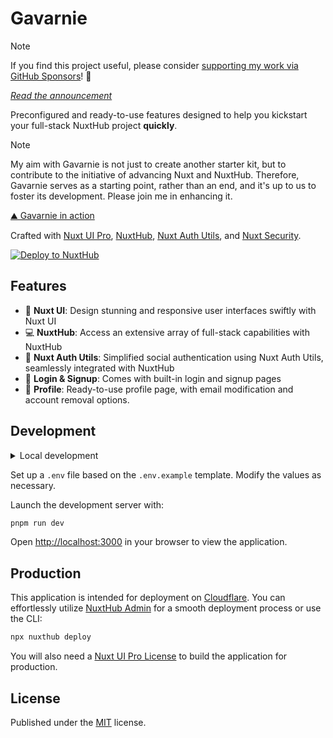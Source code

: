 # Gavarnie

<!-- automd:fetch url="gh:barbapapazes/barbapapazes/main/automd/support-my-work.md" -->

> [!NOTE]
> If you find this project useful, please consider [supporting my work via GitHub Sponsors](https://github.com/sponsors/barbapapazes)! 💜

<!-- /automd -->

_[Read the announcement](https://soubiran.dev/posts/introducing-gavarnie-launch-your-saas-with-nuxt-and-assurance)_

Preconfigured and ready-to-use features designed to help you kickstart your full-stack NuxtHub project **quickly**.

> [!NOTE]
> My aim with Gavarnie is not just to create another starter kit, but to contribute to the initiative of advancing Nuxt and NuxtHub.
> Therefore, Gavarnie serves as a starting point, rather than an end, and it's up to us to foster its development. Please join me in enhancing it.

[⛰️ Gavarnie in action](https://gavarnie.barbapapazes.dev)

Crafted with [Nuxt UI Pro](https://ui.nuxt.com/pro), [NuxtHub](https://hub.nuxt.com), [Nuxt Auth Utils](https://github.com/atinux/nuxt-auth-utils), and [Nuxt Security](https://nuxt.com/modules/security).

[![Deploy to NuxtHub](https://hub.nuxt.com/button.svg)](https://hub.nuxt.com/new?template=gavarnie)

## Features

- 🎨 **Nuxt UI**: Design stunning and responsive user interfaces swiftly with Nuxt UI
- 💻 **NuxtHub**: Access an extensive array of full-stack capabilities with NuxtHub
- 🔑 **Nuxt Auth Utils**: Simplified social authentication using Nuxt Auth Utils, seamlessly integrated with NuxtHub
- 🚪 **Login & Signup**: Comes with built-in login and signup pages
- 🧑 **Profile**: Ready-to-use profile page, with email modification and account removal options.

<!-- automd:fetch url="gh:barbapapazes/barbapapazes/main/automd/development.md" -->

## Development

<details>

<summary>Local development</summary>

- Clone this repository
- Install latest LTS version of [Node.js](https://nodejs.org/en/)
- Enable [Corepack](https://github.com/nodejs/corepack) using `corepack enable`
- Install dependencies using `pnpm install`

</details>

<!-- /automd -->

Set up a `.env` file based on the `.env.example` template. Modify the values as necessary.

Launch the development server with:

```bash
pnpm run dev
```

Open [http://localhost:3000](http://localhost:3000) in your browser to view the application.

## Production

This application is intended for deployment on [Cloudflare](https://cloudflare.com). You can effortlessly utilize [NuxtHub Admin](https://hub.nuxt.com/docs/getting-started/deploy#nuxthub-admin) for a smooth deployment process or use the CLI:

```bash
npx nuxthub deploy
```

You will also need a [Nuxt UI Pro License](https://ui.nuxt.com/pro) to build the application for production.

<!-- automd:fetch url="gh:barbapapazes/barbapapazes/main/automd/license.md" -->

## License

Published under the [MIT](./LICENSE) license.

<!-- /automd -->

